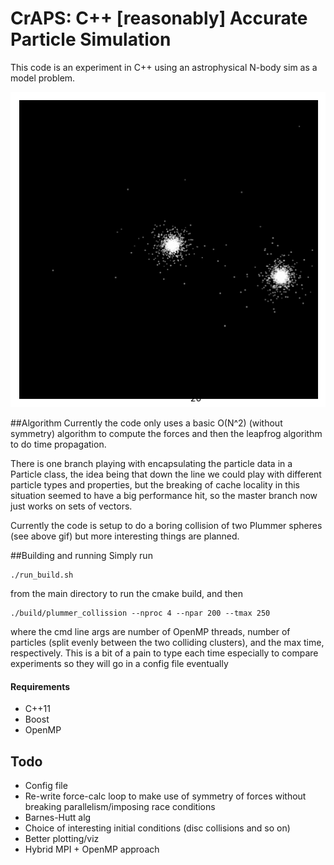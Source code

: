 # CrAPS: C++ [reasonably] Accurate Particle Simulation

This code is an experiment in C++ using an astrophysical N-body sim as a model problem. 

![Example](example.gif)

##Algorithm
Currently the code only uses a basic O(N^2) (without symmetry) algorithm to compute the forces and then the leapfrog algorithm to do time propagation.

There is one branch playing with encapsulating the particle data in a Particle class, the idea being that down the line we could play with different particle types and properties, but the breaking of cache locality in this situation seemed to have a big performance hit, so the master branch now just works on sets of vectors.

Currently the code is setup to do a boring collision of two Plummer spheres (see above gif) but more interesting things are planned.

##Building and running
Simply run

```
./run_build.sh 
```

from the main directory to run the cmake build, and then
```
./build/plummer_collission --nproc 4 --npar 200 --tmax 250
```
where the cmd line args are number of OpenMP threads, number of particles (split evenly between the two colliding clusters), and the max time, respectively. This is a bit of a pain to type each time especially to compare experiments so they will go in a config file eventually

#### Requirements
* C++11
* Boost
* OpenMP


## Todo
* Config file
* Re-write force-calc loop to make use of symmetry of forces without breaking parallelism/imposing race conditions
* Barnes-Hutt alg
* Choice of interesting initial conditions (disc collisions and so on)
* Better plotting/viz
* Hybrid MPI + OpenMP approach